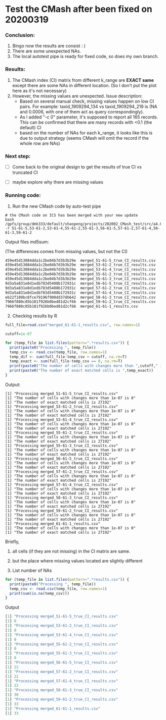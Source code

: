 # Test the CMash after been fixed on 20200319

### Conclusion:

1. Bingo now the results are consist : )
2. There are some unexpected NAs.
3. The local autotest pipe is ready for fixed code, so does my own branch.



### Results:

1. The CMash index (CI) matrix from different k_range are **EXACT same** except there are some NAs in different location. (So I don't put the plot here as it's not necessary)
2. However, the missing values are unexpected. Issue description:
   - Based on several manual check, missing values happen on low CI pairs. For example: taxid_1909294_134 vs taxid_1909294_219 is (NA and 0.0006, with one of them act as query correspondingly).
   - As I added "-c 0" parameter, it's supposed to report all 165 records. This can be confirmed that there are many records with <0.1 (the default) CI
   - based on the number of NAs for each k_range, it looks like this is due to output strategy (seems CMash will omit the record if the whole row are NAs)



### Next step:

- [ ] Come back to the original design to get the results of true CI vs truncated CI
- [ ] maybe explore why there are missing values



### Running code:

1. Run the new CMash code by auto-test pipe

```
# the CMash code on ICS has been merged with your new update
bash /gpfs/group/dmk333/default/shaopeng/projects/202002_CMash_test/src/a4.0_CMash_auto_test_pipe.sh -r 51-61-5,53-61-2,53-61-4,55-61-2,55-61-3,56-61-5,57-61-2,57-61-4,58-61-3,59-61-2
```

Output files md5sum:

(The differences comes from missing values, but not the CI)

```bash
459e45d13084dda1c2be04b7d3b3b29e  merged_51-61-5_true_CI_results.csv
459e45d13084dda1c2be04b7d3b3b29e  merged_53-61-2_true_CI_results.csv
459e45d13084dda1c2be04b7d3b3b29e  merged_53-61-4_true_CI_results.csv
459e45d13084dda1c2be04b7d3b3b29e  merged_55-61-2_true_CI_results.csv
459e45d13084dda1c2be04b7d3b3b29e  merged_55-61-3_true_CI_results.csv
9d3a5a831e8d1edb783d5408b172931c  merged_56-61-5_true_CI_results.csv
9d3a5a831e8d1edb783d5408b172931c  merged_57-61-2_true_CI_results.csv
9d3a5a831e8d1edb783d5408b172931c  merged_57-61-4_true_CI_results.csv
eb22f189bc8fce79196f900dd37db642  merged_58-61-3_true_CI_results.csv
7966f880c85b181f926b0bed81d2cf66  merged_59-61-2_true_CI_results.csv
7966f880c85b181f926b0bed81d2cf66  merged_61-61-1_results.csv
```



2. Checking results by R

```R
full_file=read.csv("merged_61-61-1_results.csv", row.names=1)

cutoff=1e-07

for (temp_file in list.files(pattern=".*results.csv")) {
  print(paste0("Processing ", temp_file))
  temp_csv <- read.csv(temp_file, row.names=1)
  temp_dif <- sum(full_file-temp_csv > cutoff, na.rm=T)
  temp_exact <- sum(full_file-temp_csv == 0, na.rm=T)
  print(paste0("The number of cells with changes more than ",cutoff," is ", temp_dif))
  print(paste0("The number of exact matched cells is ",temp_exact))
}
```

Output:

```
[1] "Processing merged_51-61-5_true_CI_results.csv"
[1] "The number of cells with changes more than 1e-07 is 0"
[1] "The number of exact matched cells is 27192"
[1] "Processing merged_53-61-2_true_CI_results.csv"
[1] "The number of cells with changes more than 1e-07 is 0"
[1] "The number of exact matched cells is 27192"
[1] "Processing merged_53-61-4_true_CI_results.csv"
[1] "The number of cells with changes more than 1e-07 is 0"
[1] "The number of exact matched cells is 27192"
[1] "Processing merged_55-61-2_true_CI_results.csv"
[1] "The number of cells with changes more than 1e-07 is 0"
[1] "The number of exact matched cells is 27192"
[1] "Processing merged_55-61-3_true_CI_results.csv"
[1] "The number of cells with changes more than 1e-07 is 0"
[1] "The number of exact matched cells is 27192"
[1] "Processing merged_56-61-5_true_CI_results.csv"
[1] "The number of cells with changes more than 1e-07 is 0"
[1] "The number of exact matched cells is 27192"
[1] "Processing merged_57-61-2_true_CI_results.csv"
[1] "The number of cells with changes more than 1e-07 is 0"
[1] "The number of exact matched cells is 27192"
[1] "Processing merged_57-61-4_true_CI_results.csv"
[1] "The number of cells with changes more than 1e-07 is 0"
[1] "The number of exact matched cells is 27192"
[1] "Processing merged_58-61-3_true_CI_results.csv"
[1] "The number of cells with changes more than 1e-07 is 0"
[1] "The number of exact matched cells is 27192"
[1] "Processing merged_59-61-2_true_CI_results.csv"
[1] "The number of cells with changes more than 1e-07 is 0"
[1] "The number of exact matched cells is 27192"
[1] "Processing merged_61-61-1_results.csv"
[1] "The number of cells with changes more than 1e-07 is 0"
[1] "The number of exact matched cells is 27192"
```

Briefly, 

1. all cells (if they are not missing) in the CI matrix are same.
2. but the place where missing values located are slightly different



3. List number of NAs

```R
for (temp_file in list.files(pattern=".*results.csv")) {
  print(paste0("Processing ", temp_file))
  temp_csv <- read.csv(temp_file, row.names=1)
  print(sum(is.na(temp_csv)))
}
```

Output

```R
[1] "Processing merged_51-61-5_true_CI_results.csv"
[1] 0
[1] "Processing merged_53-61-2_true_CI_results.csv"
[1] 0
[1] "Processing merged_53-61-4_true_CI_results.csv"
[1] 0
[1] "Processing merged_55-61-2_true_CI_results.csv"
[1] 0
[1] "Processing merged_55-61-3_true_CI_results.csv"
[1] 0
[1] "Processing merged_56-61-5_true_CI_results.csv"
[1] 22
[1] "Processing merged_57-61-2_true_CI_results.csv"
[1] 22
[1] "Processing merged_57-61-4_true_CI_results.csv"
[1] 22
[1] "Processing merged_58-61-3_true_CI_results.csv"
[1] 30
[1] "Processing merged_59-61-2_true_CI_results.csv"
[1] 33
[1] "Processing merged_61-61-1_results.csv"
[1] 33
```


